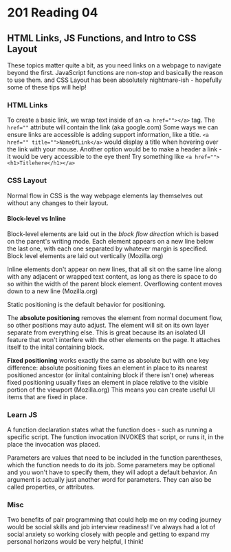 # 201 Reading 04

## HTML Links, JS Functions, and Intro to CSS Layout

These topics matter quite a bit, as you need links on a webpage to navigate beyond the first. JavaScript functions are non-stop and basically the reason to use them. and CSS Layout has been absolutely nightmare-ish - hopefully some of these tips will help!

### HTML Links

To create a basic link, we wrap text inside of an `<a href=""></a>` tag.
The `href=""` attribute will contain the link (aka google.com)
Some ways we can ensure links are accessible is adding support information, like a title. `<a href="" title="">NameOfLink</a>` would display a title when hovering over the link with your mouse. Another option would be to make a header a link - it would be very accessible to the eye then! Try something like `<a href=""><h1>Titlehere</h1></a>`

### CSS Layout

Normal flow in CSS is the way webpage elements lay themselves out without any changes to their layout.

#### Block-level vs Inline

Block-level elements are laid out in the *block flow direction* which is based on the parent's writing mode. Each element appears on a new line below the last one, with each one separated by whatever margin is specified. Block level elements are laid out vertically (Mozilla.org)

Inline elements don't appear on new lines, that all sit on the same line along with any adjacent or wrapped text content, as long as there is space to do so within the width of the parent block element. Overflowing content moves down to a new line (Mozilla.org)

Static positioning is the default behavior for positioning.

The **absolute positioning** removes the element from normal document flow, so other positions may auto adjust. The element will sit on its own layer separate from everything else. This is great because its an isolated UI feature that won't interfere with the other elements on the page. It attaches itself to the inital containing block.

**Fixed positioning** works exactly the same as absolute but with one key difference: absolute positioning fixes an element in place to its nearest positioned ancestor (or iinital containing block if there isn't one) whereas fixed positioning usually fixes an element in place relative to the visible portion of the viewport (Mozilla.org) This means you can create useful UI items that are fixed in place.

### Learn JS

A function declaration states what the function does - such as running a specific script. The function invocation INVOKES that script, or runs it, in the place the invocation was placed.

Parameters are values that need to be included in the function parentheses, which the function needs to do its job. Some parameters may be optional and you won't have to specify them, they will adopt a default behavior. An argument is actually just another word for parameters. They can also be called properties, or attributes.

### Misc

Two benefits of pair programming that could help me on my coding journey would be social skills and job interview readiness! I've always had a lot of social anxiety so working closely with people and getting to expand my personal horizons would be very helpful, I think!
